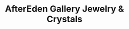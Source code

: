 ---
title: "AfterEden Gallery Jewelry & Crystals"
url: /beacon/aftereden-gallery-jewelry-und-crystals/
shop: Schmuck
---